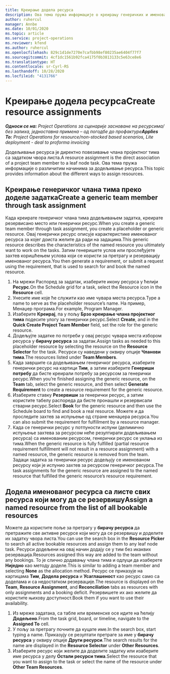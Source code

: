 ```yaml
---
title: Креирање додела ресурса
description: Ова тема пружа информације о креирању генеричких и именованих додела ресурса.
author: ruhercul
manager: Annbe
ms.date: 10/01/2020
ms.topic: article
ms.service: project-operations
ms.reviewer: kfend
ms.author: ruhercul
ms.openlocfilehash: 829c1d1de7270e7cafbb98ef80235ae6404f77f7
ms.sourcegitcommit: 4cf1dc1561b92fca4175f0b3813133c5e63ce8e6
ms.translationtype: HT
ms.contentlocale: sr-Cyrl-RS
ms.lasthandoff: 10/28/2020
ms.locfileid: "4131766"
---
```

# <a name="create-resource-assignments"></a><span data-ttu-id="4b96c-103">Креирање додела ресурса</span><span class="sxs-lookup"><span data-stu-id="4b96c-103">Create resource assignments</span></span>

<span data-ttu-id="4b96c-104">_**Односи се на:** Project Operations за сценарије засноване на ресурсима/без залиха, једноставна примена – од погодбе до профактуре_</span><span class="sxs-lookup"><span data-stu-id="4b96c-104">_**Applies To:** Project Operations for resource/non-stocked based scenarios, Lite deployment - deal to proforma invoicing_</span></span>


<span data-ttu-id="4b96c-105">Додељивање ресурса је директно повезивање члана пројектног тима са задатком чвора листа.</span><span class="sxs-lookup"><span data-stu-id="4b96c-105">A resource assignment is the direct association of a project team member to a leaf node task.</span></span> <span data-ttu-id="4b96c-106">Ова тема пружа информације о различитим начинима за додељивање ресурса.</span><span class="sxs-lookup"><span data-stu-id="4b96c-106">This topic provides information about the different ways to assign resources.</span></span>

## <a name="create-a-generic-team-member-through-task-assignment"></a><span data-ttu-id="4b96c-107">Креирање генеричког члана тима преко доделе задатка</span><span class="sxs-lookup"><span data-stu-id="4b96c-107">Create a generic team member through task assignment</span></span>


<span data-ttu-id="4b96c-108">Када креирате генеричког члана тима додељивањем задатка, креирате резервисано место или генерички ресурс.</span><span class="sxs-lookup"><span data-stu-id="4b96c-108">When you create a generic team member through task assignment, you create a placeholder or generic resource.</span></span> <span data-ttu-id="4b96c-109">Овај генерички ресурс описује карактеристике именованог ресурса за којег доиста желите да ради на задацима.</span><span class="sxs-lookup"><span data-stu-id="4b96c-109">This generic resource describes the characteristics of the named resource you ultimately want to work on the tasks.</span></span> <span data-ttu-id="4b96c-110">Затим генеришете услов или прослеђујете захтев коришћењем услова који се користи за претрагу и резервацију именованог ресурса.</span><span class="sxs-lookup"><span data-stu-id="4b96c-110">You then generate a requirement, or submit a request using the requirement, that is used to search for and book the named resource.</span></span>

1. <span data-ttu-id="4b96c-111">На мрежи Распоред за задатак, изаберите икону ресурса у ћелији **Ресурс**.</span><span class="sxs-lookup"><span data-stu-id="4b96c-111">On the Schedule grid for a task, select the Resource icon in the **Resource** cell.</span></span>
2. <span data-ttu-id="4b96c-112">Унесите име које ће служити као име чувара места ресурса.</span><span class="sxs-lookup"><span data-stu-id="4b96c-112">Type a name to serve as the placeholder resource’s name.</span></span> <span data-ttu-id="4b96c-113">На пример, Менаџер програма.</span><span class="sxs-lookup"><span data-stu-id="4b96c-113">For example, Program Manager.</span></span>
3. <span data-ttu-id="4b96c-114">Изаберите **Креирај**, па у пољу **Брзо креирање члана пројектног тима** подесите улогу за генерички ресурс.</span><span class="sxs-lookup"><span data-stu-id="4b96c-114">Select **Create**, and in the **Quick Create Project Team Member** field, set the role for the generic resource.</span></span>
4. <span data-ttu-id="4b96c-115">Додељујте задатке по потреби у овај ресурс чувара места избором ресурса у **бирачу ресурса** за задатак.</span><span class="sxs-lookup"><span data-stu-id="4b96c-115">Assign tasks as needed to this placeholder resource by selecting the resource on the **Resource Selector** for the task.</span></span> <span data-ttu-id="4b96c-116">Ресурси су наведени у оквиру опције **Чланови тима**.</span><span class="sxs-lookup"><span data-stu-id="4b96c-116">The resources listed under **Team Members**.</span></span>
5. <span data-ttu-id="4b96c-117">Када завршите са додељивањем генеричког ресурса, изаберите генерички ресурс на картици **Тим**, а затим изаберите **Генериши потребу** да бисте креирали потребу за ресурсом за генерички ресурс.</span><span class="sxs-lookup"><span data-stu-id="4b96c-117">When you’re finished assigning the generic resource, on the **Team** tab, select the generic resource, and then select **Generate Requirement** to create a resource requirement for the generic resource.</span></span>
6. <span data-ttu-id="4b96c-118">Изаберите ставку **Резервиши** за генерички ресурс, а затим користите табелу распореда да бисте пронашли и резервисали стварни ресурс.</span><span class="sxs-lookup"><span data-stu-id="4b96c-118">Select **Book** for the generic resource and then use the Schedule board to find and book a real resource.</span></span> <span data-ttu-id="4b96c-119">Можете и да проследите захтев за испуњење од стране менаџера ресурса.</span><span class="sxs-lookup"><span data-stu-id="4b96c-119">You can also submit the requirement for fulfillment by a resource manager.</span></span>
7. <span data-ttu-id="4b96c-120">Када се генерички ресурс у потпуности испуни (делимично испуњење захтева за ресурсом неће резултирати додељивањем ресурса) са именованим ресурсом, генерички ресурс се уклања из тима.</span><span class="sxs-lookup"><span data-stu-id="4b96c-120">When the generic resource is fully fulfilled (partial resource requirement fulfillment will not result in a resource assignment) with a named resource, the generic resource is removed from the team.</span></span> <span data-ttu-id="4b96c-121">Задаци задатка за генерички ресурс додељују се именованом ресурсу који је испунио захтев за ресурсом генеричког ресурса.</span><span class="sxs-lookup"><span data-stu-id="4b96c-121">The task assignments for the generic resource are assigned to the named resource that fulfilled the generic resource’s resource requirement.</span></span>

## <a name="assign-a-named-resource-from-the-list-of-all-bookable-resources"></a><span data-ttu-id="4b96c-122">Додела именованог ресурса са листе свих ресурса који могу да се резервишу</span><span class="sxs-lookup"><span data-stu-id="4b96c-122">Assign a named resource from the list of all bookable resources</span></span>

<span data-ttu-id="4b96c-123">Можете да користите поље за претрагу у **бирачу ресурса** да претражите све активне ресурсе који могу да се резервишу и доделите их задатку чвора листа.</span><span class="sxs-lookup"><span data-stu-id="4b96c-123">You can use the search box in the **Resource Picker** to search all active bookable resources and assign them to any leaf node task.</span></span> <span data-ttu-id="4b96c-124">Ресурси додељени на овај начин додају се у тим без икаквих резервација.</span><span class="sxs-lookup"><span data-stu-id="4b96c-124">Resources assigned this way are added to the team without any bookings.</span></span> <span data-ttu-id="4b96c-125">То је слично додавању члана тима и одлуци да изаберете **Ниједно** као методу доделе.</span><span class="sxs-lookup"><span data-stu-id="4b96c-125">This is similar to adding a team member and selecting **None** as the allocation method.</span></span> <span data-ttu-id="4b96c-126">Ресурс се приказује на картицама **Тим**, **Додела ресурса** и **Усаглашеност** као ресурс само са доделама и са недостатком резервације.</span><span class="sxs-lookup"><span data-stu-id="4b96c-126">The resource is displayed on the **Team**, **Resource Assignment**, and **Reconciliation** tabs as resources with only assignments and a booking deficit.</span></span> <span data-ttu-id="4b96c-127">Резервишете их ако желите да користите њихову доступност.</span><span class="sxs-lookup"><span data-stu-id="4b96c-127">Book them if you want to use their availability.</span></span>

1. <span data-ttu-id="4b96c-128">Из мреже задатака, са табле или временске осе идите на ћелију **Додељено**.</span><span class="sxs-lookup"><span data-stu-id="4b96c-128">From the task grid, board, or timeline, navigate to the **Assigned To** cell.</span></span>
2. <span data-ttu-id="4b96c-129">У пољу за претрагу почните да куцате име.</span><span class="sxs-lookup"><span data-stu-id="4b96c-129">In the search box, start typing a name.</span></span> <span data-ttu-id="4b96c-130">Приказују се резултати претраге за име у **бирачу ресурса** у оквиру опције **Други ресурси**.</span><span class="sxs-lookup"><span data-stu-id="4b96c-130">The search results for the name are displayed in the **Resource Selector** under **Other Resources**.</span></span>
3. <span data-ttu-id="4b96c-131">Изаберите ресурс који желите да доделите задатку или изаберите име ресурса у делу **Остали ресурси тима**.</span><span class="sxs-lookup"><span data-stu-id="4b96c-131">Select the resource that you want to assign to the task or select the name of the resource under **Other Team Resources**.</span></span>
